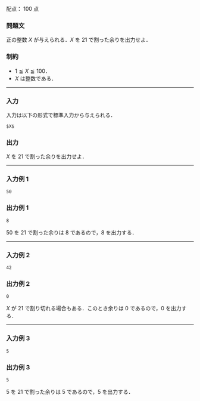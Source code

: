 配点： $100$ 点

### 問題文
正の整数 $X$ が与えられる．$X$ を $21$ で割った余りを出力せよ．

### 制約
- $1 \leqq X \leqq 100$．
- $X$ は整数である．

---

### 入力
入力は以下の形式で標準入力から与えられる．

~~~
$X$
~~~

### 出力
$X$ を $21$ で割った余りを出力せよ．

---

### 入力例 1
~~~
50
~~~

### 出力例 1
~~~
8
~~~

$50$ を $21$ で割った余りは $8$ であるので，$8$ を出力する．

---

### 入力例 2
~~~
42
~~~

### 出力例 2
~~~
0
~~~

$X$ が $21$ で割り切れる場合もある．このとき余りは $0$ であるので，$0$ を出力する．

---

### 入力例 3
~~~
5
~~~

### 出力例 3
~~~
5
~~~

$5$ を $21$ で割った余りは $5$ であるので，$5$ を出力する．
